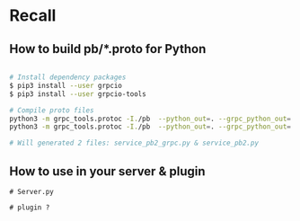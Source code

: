 # Recall

## How to build pb/*.proto for Python


```bash

# Install dependency packages
$ pip3 install --user grpcio
$ pip3 install --user grpcio-tools

# Compile proto files
python3 -m grpc_tools.protoc -I./pb  --python_out=. --grpc_python_out=. ./pb/service.proto
python3 -m grpc_tools.protoc -I./pb  --python_out=. --grpc_python_out=. --experimental_allow_proto3_optional ./pb/service.proto

# Will generated 2 files: service_pb2_grpc.py & service_pb2.py

```

## How to use in your server & plugin

```
# Server.py

```

```
# plugin ?

```